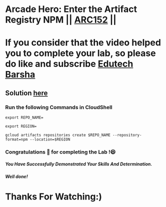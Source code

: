 # Arcade Hero: Enter the Artifact Registry NPM || [ARC152](https://www.cloudskillsboost.google/focuses/89731?catalog_rank=%7B%22rank%22%3A1%2C%22num_filters%22%3A0%2C%22has_search%22%3Atrue%7D&parent=catalog&search_id=30983536) ||

# If you consider that the video helped you to complete your lab, so please do like and subscribe [Edutech Barsha](https://www.youtube.com/@edutechbarsha)
## Solution [here](https://youtu.be/mrJHiMwd5IE)

### Run the following Commands in CloudShell
```
export REPO_NAME=

export REGION=

gcloud artifacts repositories create $REPO_NAME --repository-format=npm --location=$REGION

```

### Congratulations 🎉 for completing the Lab !😄

##### *You Have Successfully Demonstrated Your Skills And Determination.*

#### *Well done!*

# Thanks For Watching:)
